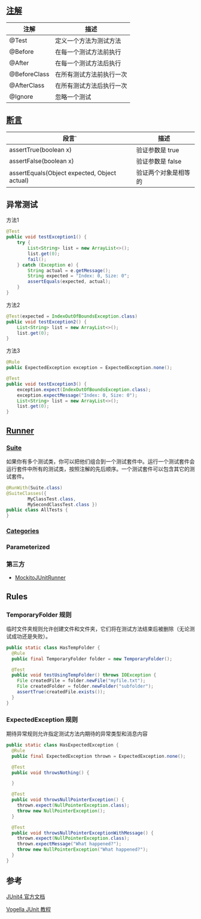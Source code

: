 ## [注解](https://github.com/junit-team/junit4/wiki/Test-fixtures)
| 注解           | 描述           |
| ------------ | ------------ |
| @Test        | 定义一个方法为测试方法  |
| @Before      | 在每一个测试方法前执行  |
| @After       | 在每一个测试方法后执行  |
| @BeforeClass | 在所有测试方法前执行一次 |
| @AfterClass  | 在所有测试方法后执行一次 |
| @Ignore      | 忽略一个测试       |

## [断言](https://github.com/junit-team/junit4/wiki/Assertions)
| 段言`                                        | 描述                 |
| -------------------------------------------- | -------------------- |
| assertTrue(boolean x)                        | 验证参数是 true      |
| assertFalse(boolean x)                       | 验证参数是 false     |
| assertEquals(Object expected, Object actual) | 验证两个对象是相等的 |

## 异常测试

方法1

```java
@Test
public void testException1() {
    try {
        List<String> list = new ArrayList<>();
        list.get(0);
        fail();
    } catch (Exception e) {
        String actual = e.getMessage();
        String expected = "Index: 0, Size: 0";
        assertEquals(expected, actual);
    }
}
```

方法2

```java
@Test(expected = IndexOutOfBoundsException.class)
public void testException2() {
    List<String> list = new ArrayList<>();
    list.get(0);
}
```

方法3

```java
@Rule
public ExpectedException exception = ExpectedException.none();

@Test
public void testException3() {
    exception.expect(IndexOutOfBoundsException.class);
    exception.expectMessage("Index: 0, Size: 0");
    List<String> list = new ArrayList<>();
    list.get(0);
}
```

## [Runner](https://github.com/junit-team/junit4/wiki/Test-runners)

### [Suite](https://github.com/junit-team/junit4/wiki/Aggregating-tests-in-suites)

如果你有多个测试类，你可以把他们组合到一个测试套件中。运行一个测试套件会运行套件中所有的测试类，按照注解的先后顺序。一个测试套件可以包含其它的测试套件。

```java
@RunWith(Suite.class)
@SuiteClasses({
        MyClassTest.class,
        MySecondClassTest.class })
public class AllTests {
}
```

### [Categories](https://github.com/junit-team/junit4/wiki/Categories)

### Parameterized

### 第三方

- [MockitoJUnitRunner](http://static.javadoc.io/org.mockito/mockito-core/2.15.0/org/mockito/junit/MockitoJUnitRunner.html)

## Rules

### TemporaryFolder 规则

临时文件夹规则允许创建文件和文件夹，它们将在测试方法结束后被删除（无论测试成功还是失败）。

```java
public static class HasTempFolder {
  @Rule
  public final TemporaryFolder folder = new TemporaryFolder();

  @Test
  public void testUsingTempFolder() throws IOException {
    File createdFile = folder.newFile("myfile.txt");
    File createdFolder = folder.newFolder("subfolder");
    assertTrue(createdFile.exists());
  }
} 
```

### ExpectedException 规则

期待异常规则允许指定测试方法内期待的异常类型和消息内容

```java
public static class HasExpectedException {
  @Rule
  public final ExpectedException thrown = ExpectedException.none();

  @Test
  public void throwsNothing() {

  }

  @Test
  public void throwsNullPointerException() {
    thrown.expect(NullPointerException.class);
    throw new NullPointerException();
  }

  @Test
  public void throwsNullPointerExceptionWithMessage() {
    thrown.expect(NullPointerException.class);
    thrown.expectMessage("What happened?");
    throw new NullPointerException("What happened?");
  }
}
```

## 参考

[JUnit4 官方文档](https://github.com/junit-team/junit4/wiki)

[Vogella JUnit 教程](http://www.vogella.com/tutorials/JUnit/article.html)